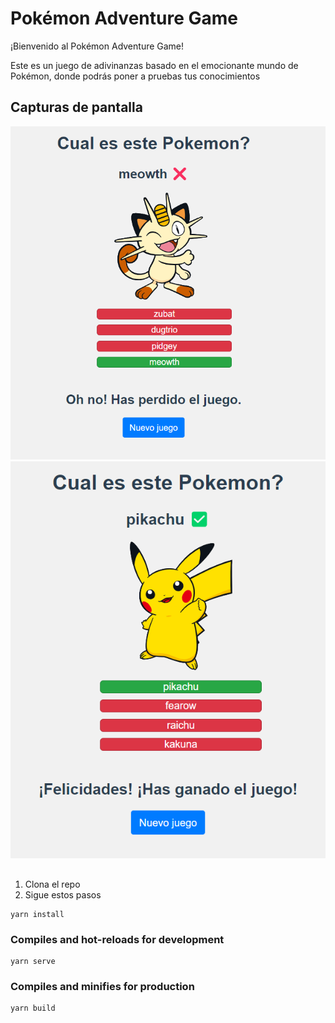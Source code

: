 # Pokémon Adventure Game

¡Bienvenido al Pokémon Adventure Game!

Este es un juego de adivinanzas basado en el emocionante mundo de Pokémon, donde podrás poner a pruebas tus conocimientos


## Capturas de pantalla

![Captura de pantalla 1](screenshots/wrong.png)
![Captura de pantalla 2](screenshots/correct.png)


##
1) Clona el repo
2) Sigue estos pasos
```
yarn install
```

### Compiles and hot-reloads for development
```
yarn serve
```

### Compiles and minifies for production
```
yarn build
```